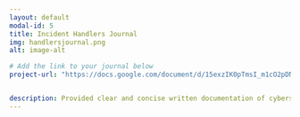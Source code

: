 ```yaml
---
layout: default
modal-id: 5
title: Incident Handlers Journal
img: handlersjournal.png
alt: image-alt

# Add the link to your journal below
project-url: "https://docs.google.com/document/d/15exzIK0pTmsI_m1cO2pDNsinc_oRMKfEu1Ywna3eBh0/edit?usp=sharing"


description: Provided clear and concise written documentation of cybersecurity events, including detailed event descriptions, tools used, and lessons learned throughout the process.
---
```

